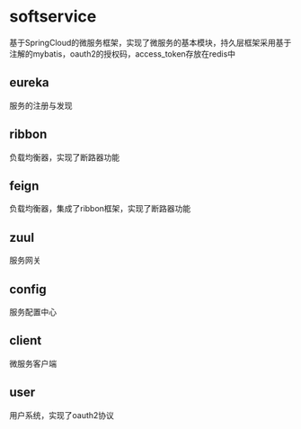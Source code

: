 # softservice
基于SpringCloud的微服务框架，实现了微服务的基本模块，持久层框架采用基于注解的mybatis，oauth2的授权码，access_token存放在redis中
## eureka
服务的注册与发现
## ribbon
负载均衡器，实现了断路器功能
## feign
负载均衡器，集成了ribbon框架，实现了断路器功能
## zuul
服务网关
## config
服务配置中心
## client
微服务客户端
## user
用户系统，实现了oauth2协议
